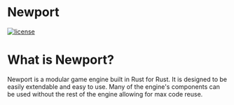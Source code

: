 # Newport 

[![license](https://img.shields.io/badge/license-MIT-blue.svg)](./LICENSE)

# What is Newport?
Newport is a modular game engine built in Rust for Rust. It is designed to be easily extendable and easy to use. Many of the engine's components can be used without the rest of the engine allowing for max code reuse.

